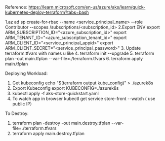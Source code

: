 Reference:
https://learn.microsoft.com/en-us/azure/aks/learn/quick-kubernetes-deploy-terraform?tabs=bash

1.az ad sp create-for-rbac --name <service_principal_name> --role Contributor --scopes /subscriptions/<subscription_id>
2.Export ENV
	export ARM_SUBSCRIPTION_ID="<azure_subscription_id>"
	export ARM_TENANT_ID="<azure_subscription_tenant_id>"
	export ARM_CLIENT_ID="<service_principal_appid>"
	export ARM_CLIENT_SECRET="<service_principal_password>"
3. Update terraform.tfvars with names u like
4. terraform init --upgrade
5. terraform plan -out main.tfplan --var-file=./terraform.tfvars
6. terraform apply main.tfplan

Deploying Workload:
1. Get kubeconfig echo "$(terraform output kube_config)" > ./azurek8s
2. Export Kubeconfig export KUBECONFIG=./azurek8s
3. kubectl apply -f aks-store-quickstart.yaml
4. To watch app in browser kubectl get service store-front --watch ( use public IP)

To Destroy:
1. terraform plan -destroy -out main.destroy.tfplan --var-file=./terraform.tfvars
2. terraform apply main.destroy.tfplan

